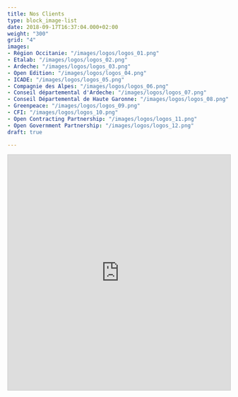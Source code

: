 ```yaml
---
title: Nos Clients
type: block_image-list
date: 2018-09-17T16:37:04.000+02:00
weight: "300"
grid: "4"
images:
- Région Occitanie: "/images/logos/logos_01.png"
- Etalab: "/images/logos/logos_02.png"
- Ardeche: "/images/logos/logos_03.png"
- Open Edition: "/images/logos/logos_04.png"
- ICADE: "/images/logos/logos_05.png"
- Compagnie des Alpes: "/images/logos/logos_06.png"
- Conseil départemental d'Ardeche: "/images/logos/logos_07.png"
- Conseil Départemental de Haute Garonne: "/images/logos/logos_08.png"
- Greenpeace: "/images/logos/logos_09.png"
- CFI: "/images/logos/logos_10.png"
- Open Contracting Partnership: "/images/logos/logos_11.png"
- Open Government Partnership: "/images/logos/logos_12.png"
draft: true

---
```

<iframe class="airtable-embed" src="https://airtable.com/embed/shrTeVVWV1gqdLBAb?backgroundColor=gray" frameborder="0" onmousewheel="" width="100%" height="533" style="background: transparent; border: 1px solid #ccc;"></iframe>